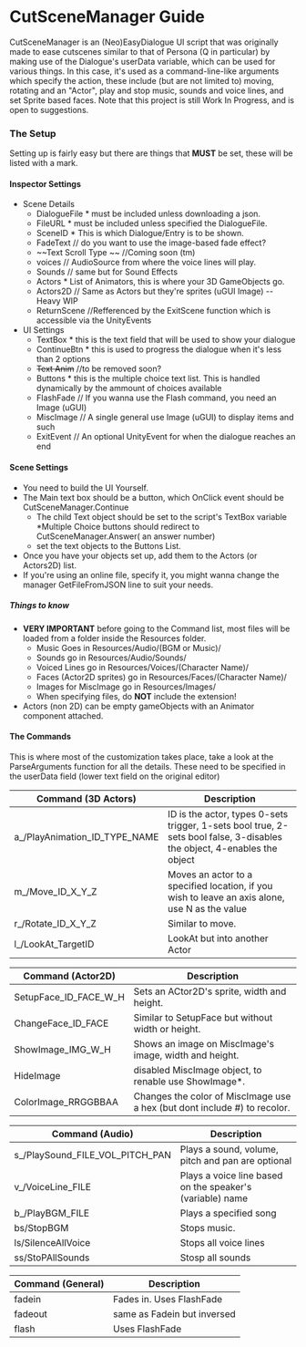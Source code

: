 # CutSceneManager Guide
CutSceneManager is an (Neo)EasyDialogue UI script that was originally made to ease cutscenes similar to that of Persona (Q in particular) by making use of the Dialogue's userData variable, which can be used for various things. In this case, it's used as a command-line-like arguments which specify the action, these include (but are not limited to) moving, rotating and an "Actor", play and stop music, sounds and voice lines, and set Sprite based faces. Note that this project is still Work In Progress, and is open to suggestions.

### The Setup
Setting up is fairly easy but there are things that **MUST** be set, these will be listed with a mark.

#### Inspector Settings
* Scene Details
  * DialogueFile * must be included unless downloading a json.
  * FileURL * must be included unless specified the DialogueFile.
  * SceneID * This is which Dialogue/Entry is to be shown.
  * FadeText // do you want to use the image-based fade effect?
  * ~~Text Scroll Type ~~ //Coming soon (tm)
  * voices // AudioSource from where the voice lines will play.
  * Sounds // same but for Sound Effects
  * Actors * List of Animators, this is where your 3D GameObjects go.
  * Actors2D // Same as Actors but they're sprites (uGUI Image) -- Heavy WIP
  * ReturnScene //Refferenced by the ExitScene function which is accessible via the UnityEvents
* UI Settings 
  * TextBox * this is the text field that will be used to show your dialogue
  * ContinueBtn * this is used to progress the dialogue when it's less than 2 options
  * ~~Text Anim~~ //to be removed soon? 
  * Buttons * this is the multiple choice text list. This is handled dynamically by the ammount of choices available  
  * FlashFade // If you wanna use the Flash command, you need an Image (uGUI)
  * MiscImage // A single general use Image (uGUI) to display items and such
  * ExitEvent // An optional UnityEvent for when the dialogue reaches an end
  
#### Scene Settings
* You need to build the UI Yourself.
* The Main text box should be a button, which OnClick event should be CutSceneManager.Continue
  * The child Text object should be set to the script's TextBox variable
*Multiple Choice buttons should redirect to CutSceneManager.Answer( an answer number)
  * set the text objects to the Buttons List.
* Once you have your objects set up, add them to the Actors (or Actors2D) list.
* If you're using an online file, specify it, you might wanna change the manager GetFileFromJSON line to suit your needs.

##### Things to know
* **VERY IMPORTANT** before going to the Command list, most files will be loaded from a folder inside the Resources folder.
  * Music Goes in Resources/Audio/(BGM or Music)/
  * Sounds go in Resources/Audio/Sounds/
  * Voiced Lines go in Resources/Voices/(Character Name)/
  * Faces (Actor2D sprites) go in Resources/Faces/(Character Name)/
  * Images for MiscImage go in Resources/Images/
  * When specifying files, do **NOT** include the extension!
* Actors (non 2D) can be empty gameObjects with an Animator component attached.

#### The Commands
This is where most of the customization takes place, take a look at the ParseArguments function for all the details. These need to be specified in the userData field (lower text field on the original editor)

| Command (3D Actors)| Description |
|--------------------|------------ |
| a_/PlayAnimation_ID_TYPE_NAME| ID is the actor, types 0-sets trigger, 1-sets bool true, 2-sets bool false, 3-disables the object, 4-enables the object|
| m_/Move_ID_X_Y_Z  | Moves an actor to a specified location, if you wish to leave an axis alone, use N as the value |
| r_/Rotate_ID_X_Y_Z | Similar to move. |
| l_/LookAt_TargetID | LookAt but into another Actor |

| Command (Actor2D) | Description |
|-------------------|-------------|
| SetupFace_ID_FACE_W_H | Sets an ACtor2D's sprite, width and height. |
| ChangeFace_ID_FACE | Similar to SetupFace but without width or height. |
| ShowImage_IMG_W_H | Shows an image on MiscImage's image, width and height. |
| HideImage | disabled MiscImage object, to renable use ShowImage*. |
| ColorImage_RRGGBBAA| Changes the color of MiscImage use a hex (but dont include #) to recolor.|

| Command (Audio) | Description |
|-----------------|-------------|
| s_/PlaySound_FILE_VOL_PITCH_PAN | Plays a sound, volume, pitch and pan are optional |
| v_/VoiceLine_FILE | Plays a voice line based on the speaker's (variable) name |
| b_/PlayBGM_FILE | Plays a specified song |
| bs/StopBGM | Stops music. |
| ls/SilenceAllVoice | Stops all voice lines |
| ss/StoPAllSounds | Stosp all sounds |

| Command (General) | Description |
|-------------------|-------------|
| fadein | Fades in. Uses FlashFade |
| fadeout | same as Fadein but inversed |
| flash | Uses FlashFade |

